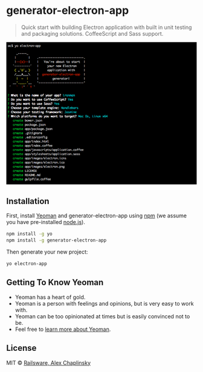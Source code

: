 # generator-electron-app 
> Quick start with building Electron application with built in unit testing and packaging solutions. CoffeeScript and Sass support.

![Electron App Scaffold](https://raw.githubusercontent.com/railsware/generator-electron-app/master/screenshot.png)

## Installation

First, install [Yeoman](http://yeoman.io) and generator-electron-app using [npm](https://www.npmjs.com/) (we assume you have pre-installed [node.js](https://nodejs.org/)).

```bash
npm install -g yo
npm install -g generator-electron-app
```

Then generate your new project:

```bash
yo electron-app
```

## Getting To Know Yeoman

 * Yeoman has a heart of gold.
 * Yeoman is a person with feelings and opinions, but is very easy to work with.
 * Yeoman can be too opinionated at times but is easily convinced not to be.
 * Feel free to [learn more about Yeoman](http://yeoman.io/).

## License

MIT © [Railsware, Alex Chaplinsky]()


[npm-image]: https://badge.fury.io/js/generator-electron-app.svg
[npm-url]: https://npmjs.org/package/generator-electron-app
[travis-image]: https://travis-ci.org/alchapone/generator-electron-app.svg?branch=master
[travis-url]: https://travis-ci.org/alchapone/generator-electron-app
[daviddm-image]: https://david-dm.org/alchapone/generator-electron-app.svg?theme=shields.io
[daviddm-url]: https://david-dm.org/alchapone/generator-electron-app
[coveralls-image]: https://coveralls.io/repos/alchapone/generator-electron-app/badge.svg
[coveralls-url]: https://coveralls.io/r/alchapone/generator-electron-app
